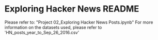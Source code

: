 # Exploring Hacker News README

Please refer to: "Project 02_Exploring Hacker News Posts.ipynb"
For more information on the datasets used, please refer to 'HN_posts_year_to_Sep_26_2016.csv' 